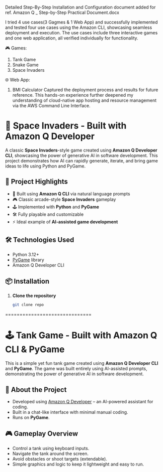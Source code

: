 
Detailed Step-By-Step Installation and Configuration document added for ref. Amazon Q _ Step-by-Step  Practical Document.docx

I tried 4 use cases(3 Gagmes & 1 Web App) and successfully implemented and tested four use cases using the Amazon CLI, showcasing seamless deployment and execution. The use cases include three interactive games and one web application, all verified individually for functionality.

🎮 Games:
1.	Tank Game
2.	Snake Game
3.	Space Invaders

🌐 Web App:
1.	BMI Calculator
Captured the deployment process and results for future reference. This hands-on experience further deepened my understanding of cloud-native app hosting and resource management via the AWS Command Line Interface.

# 👾 Space Invaders - Built with Amazon Q Developer

A classic **Space Invaders**-style game created using **Amazon Q Developer CLI**, showcasing the power of generative AI in software development. This project demonstrates how AI can rapidly generate, iterate, and bring game ideas to life using Python and PyGame.

## 🚀 Project Highlights

- 🧠 Built using **Amazon Q CLI** via natural language prompts
- 🎮 Classic arcade-style **Space Invaders** gameplay
- 🕹️ Implemented with **Python** and **PyGame**
- 🛠️ Fully playable and customizable
- ⚡ Ideal example of **AI-assisted game development**

## 🛠️ Technologies Used

- Python 3.12+
- [PyGame](https://www.pygame.org/) library
- Amazon Q Developer CLI

## 📦 Installation

1. **Clone the repository**  
   ```bash
   git clone repo


==============================

# 🕹️ Tank Game - Built with Amazon Q CLI & PyGame

This is a simple yet fun tank game created using **Amazon Q Developer CLI** and **PyGame**. The game was built entirely using AI-assisted prompts, demonstrating the power of generative AI in software development.

## 🚀 About the Project

- Developed using [Amazon Q Developer](https://aws.amazon.com/q/) – an AI-powered assistant for coding.
- Built in a chat-like interface with minimal manual coding.
- Runs on **PyGame**.

## 🎮 Gameplay Overview

- Control a tank using keyboard inputs.
- Navigate the tank around the screen.
- Avoid obstacles or shoot targets (extendable).
- Simple graphics and logic to keep it lightweight and easy to run.
